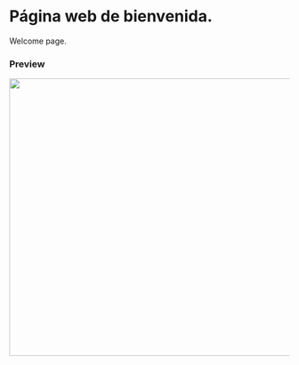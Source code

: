 # Página web de bienvenida.

Welcome page. 

### Preview

<img src="https://media.discordapp.net/attachments/783935531767562250/803330605894991902/unknown.png" width="1000" height="500">
